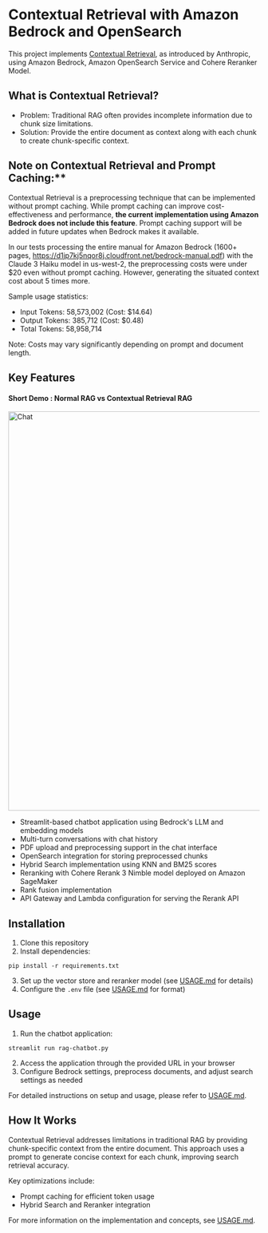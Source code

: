# Contextual Retrieval with Amazon Bedrock and OpenSearch

This project implements [Contextual Retrieval](https://www.anthropic.com/news/contextual-retrieval), as introduced by Anthropic, using Amazon Bedrock, Amazon OpenSearch Service and Cohere Reranker Model. 

## What is Contextual Retrieval?
- Problem: Traditional RAG often provides incomplete information due to chunk size limitations.
- Solution: Provide the entire document as context along with each chunk to create chunk-specific context.

## Note on Contextual Retrieval and Prompt Caching:**
Contextual Retrieval is a preprocessing technique that can be implemented without prompt caching. While prompt caching can improve cost-effectiveness and performance, __the current implementation using Amazon Bedrock does not include this feature__. Prompt caching support will be added in future updates when Bedrock makes it available.

In our tests processing the entire manual for Amazon Bedrock (1600+ pages, https://d1jp7kj5nqor8j.cloudfront.net/bedrock-manual.pdf) with the Claude 3 Haiku model in us-west-2, the preprocessing costs were under $20 even without prompt caching. However, generating the situated context cost about 5 times more. 

Sample usage statistics:
- Input Tokens: 58,573,002 (Cost: $14.64)
- Output Tokens: 385,712 (Cost: $0.48)
- Total Tokens: 58,958,714

Note: Costs may vary significantly depending on prompt and document length.


## Key Features

#### Short Demo : Normal RAG vs Contextual Retrieval RAG
<img src="./images/sample.gif" alt=" Chat" width="800"/>

- Streamlit-based chatbot application using Bedrock's LLM and embedding models
- Multi-turn conversations with chat history
- PDF upload and preprocessing support in the chat interface
- OpenSearch integration for storing preprocessed chunks
- Hybrid Search implementation using KNN and BM25 scores
- Reranking with Cohere Rerank 3 Nimble model deployed on Amazon SageMaker
- Rank fusion implementation
- API Gateway and Lambda configuration for serving the Rerank API

## Installation

1. Clone this repository
2. Install dependencies:
```
pip install -r requirements.txt
```
3. Set up the vector store and reranker model (see [USAGE.md](USAGE.md) for details)
4. Configure the `.env` file (see [USAGE.md](USAGE.md) for format)

## Usage

1. Run the chatbot application:
```
streamlit run rag-chatbot.py
```

2. Access the application through the provided URL in your browser
3. Configure Bedrock settings, preprocess documents, and adjust search settings as needed

For detailed instructions on setup and usage, please refer to [USAGE.md](USAGE.md).

## How It Works

Contextual Retrieval addresses limitations in traditional RAG by providing chunk-specific context from the entire document. This approach uses a prompt to generate concise context for each chunk, improving search retrieval accuracy.

Key optimizations include:
- Prompt caching for efficient token usage
- Hybrid Search and Reranker integration

For more information on the implementation and concepts, see [USAGE.md](USAGE.md).
